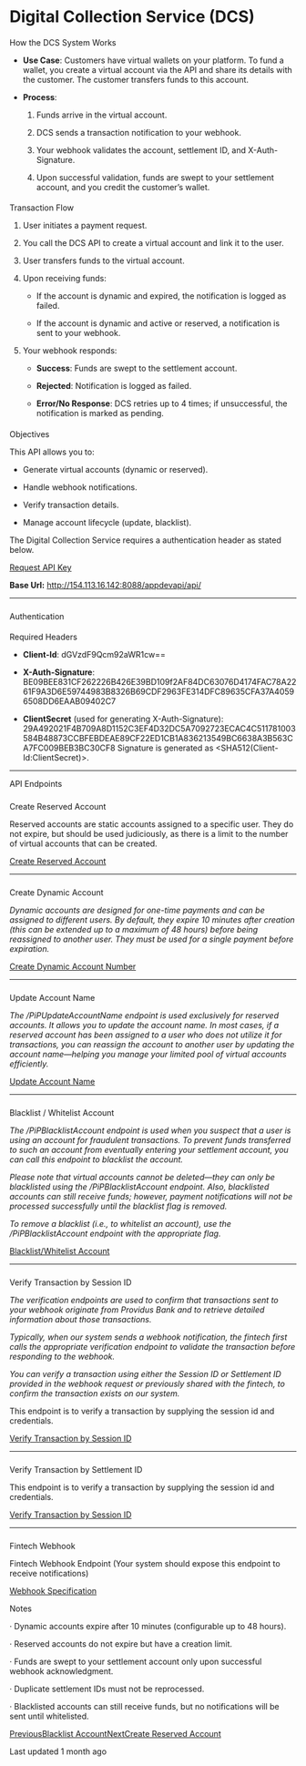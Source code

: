 # Digital Collection Service (DCS)

#### 

[](#how-the-dcs-system-works)

How the DCS System Works

*   **Use Case**: Customers have virtual wallets on your platform. To fund a wallet, you create a virtual account via the API and share its details with the customer. The customer transfers funds to this account.
    
*   **Process**:
    
    1.  Funds arrive in the virtual account.
        
    2.  DCS sends a transaction notification to your webhook.
        
    3.  Your webhook validates the account, settlement ID, and X-Auth-Signature.
        
    4.  Upon successful validation, funds are swept to your settlement account, and you credit the customer’s wallet.
        
    

#### 

[](#transaction-flow)

Transaction Flow

1.  User initiates a payment request.
    
2.  You call the DCS API to create a virtual account and link it to the user.
    
3.  User transfers funds to the virtual account.
    
4.  Upon receiving funds:
    
    *   If the account is dynamic and expired, the notification is logged as failed.
        
    *   If the account is dynamic and active or reserved, a notification is sent to your webhook.
        
    
5.  Your webhook responds:
    
    *   **Success**: Funds are swept to the settlement account.
        
    *   **Rejected**: Notification is logged as failed.
        
    *   **Error/No Response**: DCS retries up to 4 times; if unsuccessful, the notification is marked as pending.
        
    

#### 

[](#objectives)

Objectives

This API allows you to:

*   Generate virtual accounts (dynamic or reserved).
    
*   Handle webhook notifications.
    
*   Verify transaction details.
    
*   Manage account lifecycle (update, blacklist).
    

The Digital Collection Service requires a authentication header as stated below.

[Request API Key](/quick-start)

**Base Url:** http://154.113.16.142:8088/appdevapi/api/

* * *

### 

[](#authentication)

Authentication

#### 

[](#required-headers)

Required Headers

*   **Client-Id**: dGVzdF9Qcm92aWR1cw==
    
*   **X-Auth-Signature**: BE09BEE831CF262226B426E39BD109f2AF84DC63076D4174FAC78A2261F9A3D6E59744983B8326B69CDF2963FE314DFC89635CFA37A40596508DD6EAAB09402C7
    
*   **ClientSecret** (used for generating X-Auth-Signature): 29A492021F4B709A8D1152C3EF4D32DC5A7092723ECAC4C511781003584B48873CCBFEBDEAE89CF22ED1CB1A836213549BC6638A3B563CA7FC009BEB3BC30CF8 Signature is generated as <SHA512(Client-Id:ClientSecret)>.
    

* * *

API Endpoints

### 

[](#create-reserved-account)

Create Reserved Account

Reserved accounts are static accounts assigned to a specific user. They do not expire, but should be used judiciously, as there is a limit to the number of virtual accounts that can be created.

[Create Reserved Account](/digital-collection-service-dcs/create-reserved-account)

* * *

### 

[](#create-dynamic-account)

Create Dynamic Account

_Dynamic accounts are designed for one-time payments and can be assigned to different users. By default, they expire 10 minutes after creation (this can be extended up to a maximum of 48 hours) before being reassigned to another user. They must be used for a single payment before expiration._

[Create Dynamic Account Number](/virtual-payment/create-dynamic-account-number)

* * *

### 

[](#update-account-name)

Update Account Name

_The /PiPUpdateAccountName endpoint is used exclusively for reserved accounts. It allows you to update the account name. In most cases, if a reserved account has been assigned to a user who does not utilize it for transactions, you can reassign the account to another user by updating the account name—helping you manage your limited pool of virtual accounts efficiently._

[Update Account Name](/digital-collection-service-dcs/update-account-name)

* * *

### 

[](#blacklist-whitelist-account)

Blacklist / Whitelist Account

_The /PiPBlacklistAccount endpoint is used when you suspect that a user is using an account for fraudulent transactions. To prevent funds transferred to such an account from eventually entering your settlement account, you can call this endpoint to blacklist the account._

_Please note that virtual accounts cannot be deleted—they can only be blacklisted using the /PiPBlacklistAccount endpoint. Also, blacklisted accounts can still receive funds; however, payment notifications will not be processed successfully until the blacklist flag is removed._

_To remove a blacklist (i.e., to whitelist an account), use the /PiPBlacklistAccount endpoint with the appropriate flag._

[Blacklist/Whitelist Account](/digital-collection-service-dcs/blacklist-whitelist-account)

* * *

### 

[](#verify-transaction-by-session-id)

Verify Transaction by Session ID

_The verification endpoints are used to confirm that transactions sent to your webhook originate from Providus Bank and to retrieve detailed information about those transactions._

_Typically, when our system sends a webhook notification, the fintech first calls the appropriate verification endpoint to validate the transaction before responding to the webhook._

_You can verify a transaction using either the Session ID or Settlement ID provided in the webhook request or previously shared with the fintech, to confirm the transaction exists on our system._

This endpoint is to verify a transaction by supplying the session id and credentials.

[Verify Transaction by Session ID](/digital-collection-service-dcs/verify-transaction-by-session-id)

* * *

### 

[](#verify-transaction-by-settlement-id)

Verify Transaction by Settlement ID

This endpoint is to verify a transaction by supplying the session id and credentials.

[Verify Transaction by Session ID](/digital-collection-service-dcs/verify-transaction-by-session-id)

* * *

### 

[](#fintech-webhook)

Fintech Webhook

Fintech Webhook Endpoint (Your system should expose this endpoint to receive notifications)

[Webhook Specification](/digital-collection-service-dcs/webhook-specification)

Notes

· Dynamic accounts expire after 10 minutes (configurable up to 48 hours).

· Reserved accounts do not expire but have a creation limit.

· Funds are swept to your settlement account only upon successful webhook acknowledgment.

· Duplicate settlement IDs must not be reprocessed.

· Blacklisted accounts can still receive funds, but no notifications will be sent until whitelisted.

[PreviousBlacklist Account](/virtual-payment/blacklist-account)[NextCreate Reserved Account](/digital-collection-service-dcs/create-reserved-account)

Last updated 1 month ago